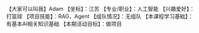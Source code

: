 【大家可以叫我】Adam
【坐标】：江苏
【专业/职业】：人工智能
【兴趣爱好】：打篮球
【项目技能】：RAG，Agent
【组队情况】：无组队
【本课程学习基础】：有基本AI相关知识基础
【本期活动目标】：做项目
